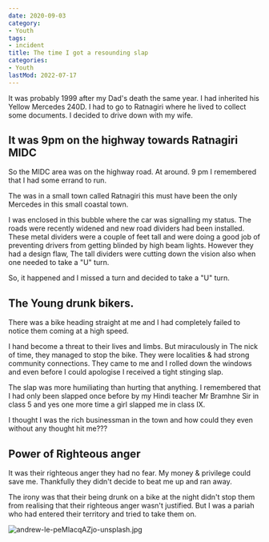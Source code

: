 ```yaml
---
date: 2020-09-03
category:
- Youth
tags:
- incident
title: The time I got a resounding slap
categories:
- Youth
lastMod: 2022-07-17
---
```

It was probably 1999 after my Dad's death the same year. I had inherited his Yellow Mercedes 240D. I had to go to Ratnagiri where he lived to collect some documents. I decided to drive down with my wife.

## It was 9pm on the highway towards Ratnagiri MIDC

So the MIDC area was on the highway road. At around. 9 pm I remembered that I had some errand to run.

The was in a small town called Ratnagiri this must have been the only Mercedes in this small coastal town.

I was enclosed in this bubble where the car was signalling my status. The roads were recently widened and new road dividers had been installed. These metal dividers were a couple of feet tall and were doing a good job of preventing drivers from getting blinded by high beam lights. However they had a design flaw, The tall dividers were cutting down the vision also when one needed to take a "U" turn.

So, it happened and I missed a turn and decided to take a "U" turn.

## The Young drunk bikers.

There was a bike heading straight at me and I had completely failed to notice them coming at a high speed.

I hand become a threat to their lives and limbs. But miraculously in The nick of time, they managed to stop the bike. They were localities & had strong community connections. They came to me and I rolled down the windows and even before I could apologise I received a tight stinging slap.

The slap was more humiliating than hurting that anything. I remembered that I had only been slapped once before by my Hindi teacher Mr Bramhne Sir in class 5 and yes one more time a girl slapped me in class IX.

I thought I was the rich businessman in the town and how could they even without any thought hit me???

## Power of Righteous anger

It was their righteous anger they had no fear. My money & privilege could save me. Thankfully they didn't decide to beat me up and ran away.

The irony was that their being drunk on a bike at the night didn't stop them from realising that their righteous anger wasn't justified. But I was a pariah who had entered their territory and tried to take them on.

![andrew-le-peMlacqAZjo-unsplash.jpg](https://manojnayak.mataroa.blog/images/47916371.jpeg)
